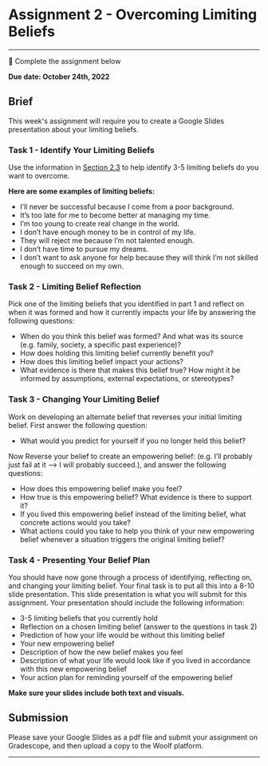 # Assignment 2 - Overcoming Limiting Beliefs

---

<aside>


📝 Complete the assignment below

</aside>

**Due date: October 24th, 2022**

## Brief

This week's assignment will require you to create a Google Slides presentation about your limiting beliefs.

### Task 1 - Identify Your Limiting Beliefs

Use the information in [Section 2.3](optimizing-your-learning/understanding-your-mindsets-and-emotions/beliefs-that-hinder-learning.md) to help identify 3-5 limiting beliefs do you want to overcome. 


**Here are some examples of limiting beliefs:**
- I’ll never be successful because I come from a poor background.
- It’s too late for me to become better at managing my time.
- I’m too young to create real change in the world.
- I don’t have enough money to be in control of my life.
- They will reject me because I’m not talented enough.
- I don’t have time to pursue my dreams.
- I don’t want to ask anyone for help because they will think I’m not skilled enough to succeed on my own.


### Task 2 - Limiting Belief Reflection

Pick one of the limiting beliefs that you identified in part 1 and reflect on when it was formed and how it currently impacts your life by answering the following questions:
- When do you think this belief was formed? And what was its source (e.g. family, society, a specific past experience)?
- How does holding this limiting belief currently benefit you? 
- How does this limiting belief impact your actions?
- What evidence is there that makes this belief true? How might it be informed by assumptions, external expectations, or stereotypes?


### Task 3 - Changing Your Limiting Belief

Work on developing an alternate belief that reverses your initial limiting belief. First answer the following question:
- What would you predict for yourself if you no longer held this belief?

Now Reverse your belief to create an empowering belief: (e.g. I’ll probably just fail at it —> I will probably succeed.), and answer the following questions:
- How does this empowering belief make you feel?
- How true is this empowering belief? What evidence is there to support it?
- If you lived this empowering belief instead of the limiting belief, what concrete actions would you take?
- What actions could you take to help you think of your new empowering belief whenever a situation triggers the original limiting belief?


### Task 4 - Presenting Your Belief Plan

You should have now gone through a process of identifying, reflecting on, and changing your limiting belief. Your final task is to put all this into a 8-10 slide presentation. This slide presentation is what you will submit for this assignment. Your presentation should include the following information:
- 3-5 limiting beliefs that you currently hold
- Reflection on a chosen limiting belief (answer to the questions in task 2)
- Prediction of how your life would be without this limiting belief
- Your new empowering belief
- Description of how the new belief makes you feel
- Description of what your life would look like if you lived in accordance with this new empowering belief
- Your action plan for reminding yourself of the empowering belief

**Make sure your slides include both text and visuals.**

## Submission

Please save your Google Slides as a pdf file and submit your assignment on Gradescope, and then upload a copy to the Woolf platform.

---
